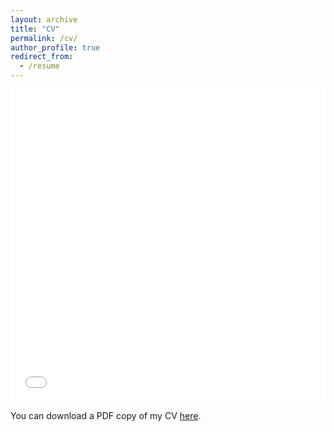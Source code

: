 ```yaml
---
layout: archive
title: "CV"
permalink: /cv/
author_profile: true
redirect_from:
  - /resume
---
```


<iframe src="/files/pdf/GX_CV.pdf" width="100%" height="500" frameborder="no" border="0" marginwidth="0" marginheight="0"></iframe>

You can download a PDF copy of my CV [here](/files/CV/GX_CV.pdf).
